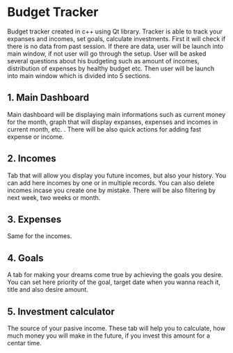 # Budget Tracker

Budget tracker created in c++ using Qt library. Tracker is able to track your expanses and incomes, set goals, calculate investments. First it will check if there is no data from past session. If there are data, user will be launch into main window, if not user will go through the setup. User will be asked several questions about his budgeting such as amount of incomes, distribution of expenses by healthy budget etc. Then user will be launch into main window which is divided into 5 sections. <br>

## 1. Main Dashboard

Main dashboard will be displaying main informations such as current money for the month, graph that will display expanses, expenses and incomes in current month, etc. . There will be also quick actions for adding fast expense or income. 

## 2. Incomes
Tab that will allow you display you future incomes, but also your history. You can add here incomes by one or in multiple records. You can also delete incomes incase you create one by mistake. There will be also filtering by next week, two weeks or month.

## 3. Expenses
Same for the incomes.

## 4. Goals
A tab for making your dreams come true by achieving the goals you desire. You can set here priority of the goal, target date when you wanna reach it, title and also desire amount.

## 5. Investment calculator
The source of your pasive income. These tab will help you to calculate, how much money you will make in the future, if you invest this amount for a centar time.
